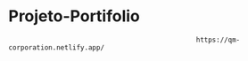 # Projeto-Portifolio
                                                   https://qm-corporation.netlify.app/
